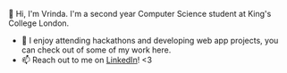👋 Hi, I'm Vrinda. I'm a second year Computer Science student at King's College London.

- 🌱 I enjoy attending hackathons and developing web app projects, you can check out of some of my work here. 
- 📫 Reach out to me on [LinkedIn](https://www.linkedin.com/in/vrinda-chopra-8ab129253/)! <3

<!--
**Vrinda-chopra/Vrinda-chopra** is a ✨ _special_ ✨ repository because its `README.md` (this file) appears on your GitHub profile.

Here are some ideas to get you started:

-  I’m currently working on ...
-  I’m currently learning ...
- 👯 I’m looking to collaborate on ...
- 🤔 I’m looking for help with ...
- 💬 Ask me about ...
-  How to reach me: ...
- 😄 Pronouns: ...
- ⚡ Fun fact: ...
-->
